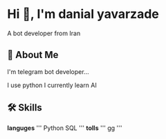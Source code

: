 




# Hi 👋, I'm danial yavarzade
A bot developer from Iran

## 🚀 About Me
I'm telegram bot developer...

I use python 
I currently learn AI 

## 🛠 Skills
**languges**
'''
Python
SQL
'''
**tolls**
'''
gg
'''



























































